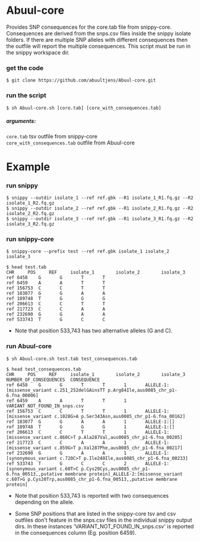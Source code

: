 # Abuul-core
Provides SNP consequences for the core.tab file from snippy-core. Consequences are derived from the snps.csv files inside the snippy isolate folders. If there are multiple SNP alleles with different consequences then the outfile will report the multiple  consequences. This script must be run in the snippy workspace dir.

### get the code
``$ git clone https://github.com/abuultjens/Abuul-core.git``

### run the script
``$ sh Abuul-core.sh [core.tab] [core_with_consequences.tab]``

##### arguments: 
``core.tab`` tsv outfile from snippy-core  
``core_with_consequences.tab`` outfile from Abuul-core  

# Example

### run snippy
``$ snippy --outdir isolate_1 --ref ref.gbk --R1 isolate_1_R1.fq.gz --R2 isolate_1_R2.fq.gz``  
``$ snippy --outdir isolate_2 --ref ref.gbk --R1 isolate_2_R1.fq.gz --R2 isolate_2_R2.fq.gz``  
``$ snippy --outdir isolate_3 --ref ref.gbk --R1 isolate_3_R1.fq.gz --R2 isolate_3_R2.fq.gz``

### run snippy-core
``$ snippy-core --prefix test --ref ref.gbk isolate_1 isolate_2 isolate_3``  

``$ head test.tab``  
``CHR     POS     REF     isolate_1        isolate_2        isolate_3``  
``ref 6458    G       G       T       T``  
``ref 6459    A       A       T       T``  
``ref 156753  C       C       T       T``  
``ref 183077  G       G       A       A``  
``ref 189748  T       G       G       G``  
``ref 206613  C       C       T       T``  
``ref 217723  C       C       A       A``  
``ref 232690  G       G       A       A``  
``ref 533743  T       G       C       C``  

* Note that position 533,743 has two alternative alleles (G and C).

### run Abuul-core
``$ sh Abuul-core.sh test.tab test_consequences.tab``  

``$ head test_consequences.tab ``  
``CHR     POS     REF     isolate_1        isolate_2        isolate_3        NUMBER_OF_CONSEQUENCES  CONSEQUENCE``  
``ref 6458    G       G       T       T       1       ALLELE-1:[missense_variant c.251_252delGAinsTT p.Arg84Ile,aus0085_chr_p1-6.fna_00006]``  
``ref 6459    A       A       T       T       1       VARIANT_NOT_FOUND_IN_snps.csv``  
``ref 156753  C       C       T       T       1       ALLELE-1:[missense_variant c.1028G>A p.Ser343Asn,aus0085_chr_p1-6.fna_00162]``  
``ref 183077  G       G       A       A       1       ALLELE-1:[]``  
``ref 189748  T       G       G       G       1       ALLELE-1:[]``  
``ref 206613  C       C       T       T       1       ALLELE-1:[missense_variant c.860C>T p.Ala287Val,aus0085_chr_p1-6.fna_00205]``  
``ref 217723  C       C       A       A       1       ALLELE-1:[missense_variant c.859G>T p.Val287Phe,aus0085_chr_p1-6.fna_00217]``  
``ref 232690  G       G       A       A       1       ALLELE-1:[synonymous_variant c.720C>T p.Ile240Ile,aus0085_chr_p1-6.fna_00233]``  
``ref 533743  T       G       C       C       2       ALLELE-1:[synonymous_variant c.60T>C p.Cys20Cys,aus0085_chr_p1-6.fna_00513,,putative membrane protein]_ALLELE-2:[missense_variant c.60T>G p.Cys20Trp,aus0085_chr_p1-6.fna_00513,,putative membrane protein]`` 

* Note that position 533,743 is reported with two consequences depending on the allele.

* Some SNP positions that are listed in the snippy-core tsv and csv outfiles don't feature in the snps.csv files in the individual snippy output dirs. In these instances 'VARIANT_NOT_FOUND_IN_snps.csv' is reported in the consequences column (Eg. position 6459).



